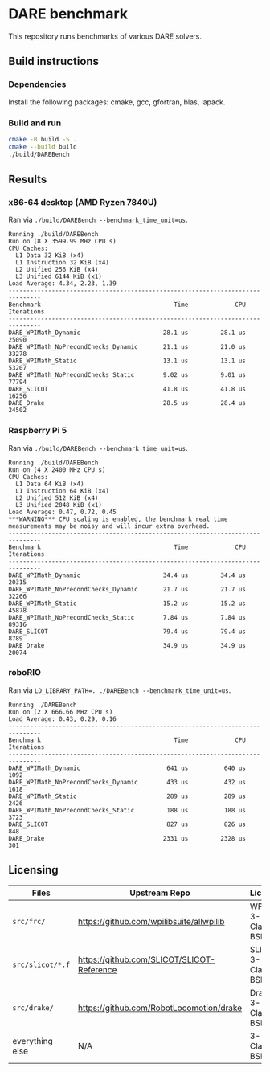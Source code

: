 # DARE benchmark

This repository runs benchmarks of various DARE solvers.

## Build instructions

### Dependencies

Install the following packages: cmake, gcc, gfortran, blas, lapack.

### Build and run

```bash
cmake -B build -S .
cmake --build build
./build/DAREBench
```

## Results

### x86-64 desktop (AMD Ryzen 7840U)

Ran via `./build/DAREBench --benchmark_time_unit=us`.

```
Running ./build/DAREBench
Run on (8 X 3599.99 MHz CPU s)
CPU Caches:
  L1 Data 32 KiB (x4)
  L1 Instruction 32 KiB (x4)
  L2 Unified 256 KiB (x4)
  L3 Unified 6144 KiB (x1)
Load Average: 4.34, 2.23, 1.39
-------------------------------------------------------------------------------
Benchmark                                     Time             CPU   Iterations
-------------------------------------------------------------------------------
DARE_WPIMath_Dynamic                       28.1 us         28.1 us        25090
DARE_WPIMath_NoPrecondChecks_Dynamic       21.1 us         21.0 us        33278
DARE_WPIMath_Static                        13.1 us         13.1 us        53207
DARE_WPIMath_NoPrecondChecks_Static        9.02 us         9.01 us        77794
DARE_SLICOT                                41.8 us         41.8 us        16256
DARE_Drake                                 28.5 us         28.4 us        24502
```

### Raspberry Pi 5

Ran via `./build/DAREBench --benchmark_time_unit=us`.

```
Running ./build/DAREBench
Run on (4 X 2400 MHz CPU s)
CPU Caches:
  L1 Data 64 KiB (x4)
  L1 Instruction 64 KiB (x4)
  L2 Unified 512 KiB (x4)
  L3 Unified 2048 KiB (x1)
Load Average: 0.47, 0.72, 0.45
***WARNING*** CPU scaling is enabled, the benchmark real time measurements may be noisy and will incur extra overhead.
-------------------------------------------------------------------------------
Benchmark                                     Time             CPU   Iterations
-------------------------------------------------------------------------------
DARE_WPIMath_Dynamic                       34.4 us         34.4 us        20315
DARE_WPIMath_NoPrecondChecks_Dynamic       21.7 us         21.7 us        32266
DARE_WPIMath_Static                        15.2 us         15.2 us        45878
DARE_WPIMath_NoPrecondChecks_Static        7.84 us         7.84 us        89316
DARE_SLICOT                                79.4 us         79.4 us         8789
DARE_Drake                                 34.9 us         34.9 us        20074
```

### roboRIO

Ran via `LD_LIBRARY_PATH=. ./DAREBench --benchmark_time_unit=us`.

```
Running ./DAREBench
Run on (2 X 666.66 MHz CPU s)
Load Average: 0.43, 0.29, 0.16
-------------------------------------------------------------------------------
Benchmark                                     Time             CPU   Iterations
-------------------------------------------------------------------------------
DARE_WPIMath_Dynamic                        641 us          640 us         1092
DARE_WPIMath_NoPrecondChecks_Dynamic        433 us          432 us         1618
DARE_WPIMath_Static                         289 us          289 us         2426
DARE_WPIMath_NoPrecondChecks_Static         188 us          188 us         3723
DARE_SLICOT                                 827 us          826 us          848
DARE_Drake                                 2331 us         2328 us          301
```

## Licensing

|Files           |Upstream Repo                             |License            |
|----------------|------------------------------------------|-------------------|
|`src/frc/`      |https://github.com/wpilibsuite/allwpilib  |WPILib 3-Clause BSD|
|`src/slicot/*.f`|https://github.com/SLICOT/SLICOT-Reference|SLICOT 3-Clause BSD|
|`src/drake/`    |https://github.com/RobotLocomotion/drake  |Drake 3-Clause BSD |
|everything else |N/A                                       |3-Clause BSD       |
